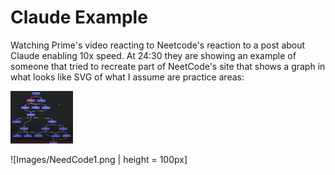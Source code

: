# Claude Example

Watching Prime's video reacting to Neetcode's reaction to a post about
Claude enabling 10x speed.  At 24:30 they are showing an example of someone
that tried to recreate part of NeetCode's site that shows a graph in what looks
like SVG of what I assume are practice areas:

<img src="Images/NeedCode1.png" width="100">


![Images/NeedCode1.png | height = 100px]

